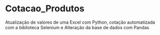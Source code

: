 # Cotacao_Produtos
Atualização de valores de uma Excel com Python, cotação automatizada com a biblioteca Selenium e Alteração da base de dados com Pandas
